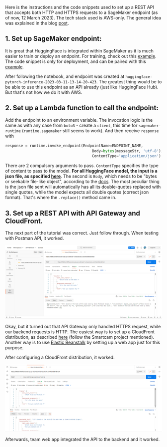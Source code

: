 Here is the instructions and the code snippets used to set up a REST API that accepts both HTTP and HTTPS requests to a SageMaker endpoint (as of now, 12 March 2023). The tech stack used is AWS-only. The general idea was explained in the blog [post](https://aws.amazon.com/blogs/machine-learning/call-an-amazon-sagemaker-model-endpoint-using-amazon-api-gateway-and-aws-lambda/).

## 1. Set up SageMaker endpoint:

It is great that HuggingFace is integrated within SageMaker as it is much easier to train or deploy an endpoint. For training, check out this [example](https://huggingface.co/docs/sagemaker/train). The code snippet is only for deployment, and can be paired with this [example](https://huggingface.co/docs/sagemaker/inference).

After following the notebook, and endpoint was created at `huggingface-pytorch-inference-2023-03-11-13-14-20-423`. The greatest thing would be to be able to use this endpoint as an API already (just like HuggingFace Hub). But that's not how we do it with AWS.

## 2. Set up a Lambda function to call the endpoint:

Add the endpoint to an environment variable. The invocation logic is the same as with any case from `boto3` - create a `client`, this time for `sagemaker-runtime` (`runtime.sagemaker` still seems to work). And then receive `response` with
```python
response = runtime.invoke_endpoint(EndpointName=ENDPOINT_NAME,
                                       Body=bytes(messageStr, 'utf-8'),
                                       ContentType='application/json')
```
There are 2 compulsory arguments to pass. `ContentType` specifies the type of content to pass to the model. **For all HuggingFace model, the input is a json file, as specified [here](https://huggingface.co/docs/api-inference/detailed_parameters)**. The second is `Body`, which needs to be "bytes or seekable file-like object", according to the [docs](https://boto3.amazonaws.com/v1/documentation/api/latest/reference/services/sagemaker-runtime/client/invoke_endpoint.html). The most peculiar thing is the json file sent will automatically has all its double-quotes replaced with single quotes, while the model expects all double quotes (correct json format). That's where the `.replace()` method came in.

## 3. Set up a REST API with API Gateway and CloudFront.

The next part of the tutorial was correct. Just follow through. When testing with Postman API, it worked.

![](postman_1.png)

Okay, but it turned out that API Gateway only handled HTTPS request, while our backend requests is HTTP. The easiest way is to set up a CloudFront distribution, as described [here](https://stackoverflow.com/questions/43236152/how-to-make-aws-api-gateway-accept-http-instead-of-https/44901263) (follow the Smartcam project mentioned). Another way is to use [Elastic Beanstalk](https://aws.amazon.com/elasticbeanstalk/) by setting up a web app just for this purpose.

After configuring a CloudFront distribution, it worked.

![](postman_2.png)

Afterwards, team web app integrated the API to the backend and it worked.